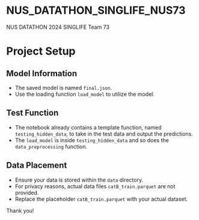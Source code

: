 # NUS_DATATHON_SINGLIFE_NUS73
NUS DATATHON 2024 SINGLIFE Team 73
# Project Setup

## Model Information

- The saved model is named `final.json`.
- Use the loading function `load_model` to utilize the model.

## Test Function
- The notebook already contains a template function, named `testing_hidden_data`, to take in the test data and output the predictions.
- The `load_model` is inside `testing_hidden_data` and so does the `data_preprocessing` function.

## Data Placement

- Ensure your data is stored within the `data` directory.
- For privacy reasons, actual data files `catB_train.parquet` are not provided.
- Replace the placeholder `catB_train.parquet` with your actual dataset.

Thank you!

